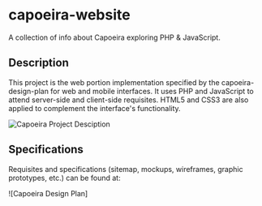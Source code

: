 # capoeira-website
A collection of info about Capoeira exploring PHP & JavaScript.
## Description
This project is the web portion implementation specified by the capoeira-design-plan for web and mobile interfaces.
It uses PHP and JavaScript to attend server-side and client-side requisites. HTML5 and CSS3 are also applied to complement the interface's functionality.

![Capoeira Project Desciption]()
## Specifications
Requisites and specifications (sitemap, mockups, wireframes, graphic prototypes, etc.) can be found at:

![Capoeira Design Plan]



